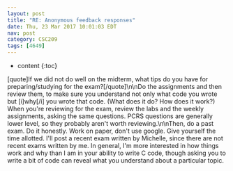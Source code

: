 ```yaml
---
layout: post
title: "RE: Anonymous feedback responses"
date: Thu, 23 Mar 2017 10:01:03 EDT
nav: post
category: CSC209
tags: [4649]
---
```


* content
{:toc}

[quote]If we did not do well on the midterm, what tips do you have for preparing/studying for the exam?[/quote]\n\nDo the assignments and then review them, to make sure you understand not only what code you wrote but [i]why[/i] you wrote that code.  (What does it do? How does it work?)  When you're reviewing for the exam, review the labs and the weekly assignments, asking the same questions.  PCRS questions are generally lower level, so they probably aren't worth reviewing.\n\nThen, do a past exam. Do it honestly. Work on paper, don't use google. Give yourself the time allotted. I'll post a recent exam written by Michelle, since there are not recent exams written by me. In general, I'm more interested in how things work and why than I am in your ability to write C code, though asking you to write a bit of code can reveal what you understand about a particular topic.
<!-- more -->
<p></p>
